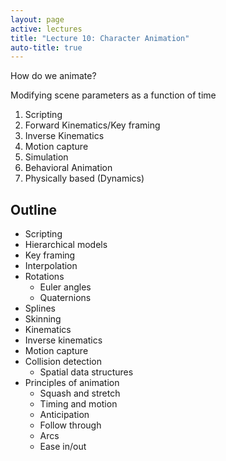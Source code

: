 ```yaml
---
layout: page
active: lectures
title: "Lecture 10: Character Animation"
auto-title: true
---
```







How do we animate?


Modifying scene parameters as a function of time

1. Scripting
1. Forward Kinematics/Key framing
1. Inverse Kinematics
1. Motion capture
1. Simulation
  1. Behavioral Animation
  1. Physically based (Dynamics)



## Outline

- Scripting
- Hierarchical models
- Key framing
- Interpolation
- Rotations
  - Euler angles
  - Quaternions
- Splines
- Skinning
- Kinematics
- Inverse kinematics
- Motion capture
- Collision detection
  - Spatial data structures
- Principles of animation
  - Squash and stretch
  - Timing and motion
  - Anticipation
  - Follow through
  - Arcs
  - Ease in/out
